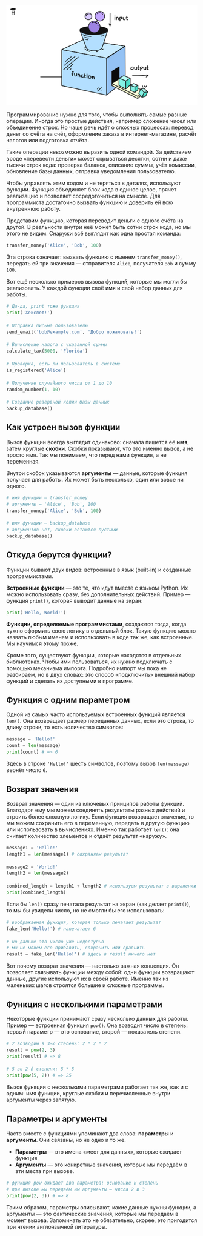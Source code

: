 ![Функция](./assets/function.png)

Программирование нужно для того, чтобы выполнять самые разные операции. Иногда это простые действия, например сложение чисел или объединение строк. Но чаще речь идёт о сложных процессах: перевод денег со счёта на счёт, оформление заказа в интернет-магазине, расчёт налогов или подготовка отчёта.

Такие операции невозможно выразить одной командой. За действием вроде «перевести деньги» может скрываться десятки, сотни и даже тысячи строк кода: проверка баланса, списание суммы, учёт комиссии, обновление базы данных, отправка уведомления пользователю.

Чтобы управлять этим кодом и не теряться в деталях, используют функции. Функция объединяет блок кода в единое целое, прячет реализацию и позволяет сосредоточиться на смысле. Для программиста достаточно вызвать функцию и доверить ей всю внутреннюю работу.

Представим функцию, которая переводит деньги с одного счёта на другой. В реальности внутри неё может быть сотни строк кода, но мы этого не видим. Снаружи всё выглядит как одна простая команда:

```python
transfer_money('Alice', 'Bob', 100)
```

Эта строка означает: вызвать функцию с именем `transfer_money()`, передать ей три значения — отправителя `Alice`, получателя `Bob` и сумму `100`.

Вот ещё несколько примеров вызова функций, которые мы могли бы реализовать. У каждой функции своё имя и свой набор данных для работы.

```python
# Да-да, print тоже функция
print('Хекслет!')

# Отправка письма пользователю
send_email('bob@example.com', 'Добро пожаловать!')

# Вычисление налога с указанной суммы
calculate_tax(5000, 'Florida')

# Проверка, есть ли пользователь в системе
is_registered('Alice')

# Получение случайного числа от 1 до 10
random_number(1, 10)

# Создание резервной копии базы данных
backup_database()
```

## Как устроен вызов функции

Вызов функции всегда выглядит одинаково: сначала пишется её **имя**, затем круглые **скобки**. Скобки показывают, что это именно вызов, а не просто имя. Так мы понимаем, что перед нами функция, а не переменная.

Внутри скобок указываются **аргументы** — данные, которые функция получает для работы. Их может быть несколько, один или вовсе ни одного.

```python
# имя функции — transfer_money
# аргументы — 'Alice', 'Bob', 100
transfer_money('Alice', 'Bob', 100)

# имя функции — backup_database
# аргументов нет, скобки остаются пустыми
backup_database()
```

## Откуда берутся функции?

Функции бывают двух видов: встроенные в язык (built-in) и созданные программистами.

**Встроенные функции** — это те, что идут вместе с языком Python. Их можно использовать сразу, без дополнительных действий. Пример — функция `print()`, которая выводит данные на экран:

```python
print('Hello, World!')
```

**Функции, определяемые программистами**, создаются тогда, когда нужно оформить свою логику в отдельный блок. Такую функцию можно назвать любым именем и использовать в коде так же, как встроенные. Мы научимся этому позже.

Кроме того, существуют функции, которые находятся в отдельных библиотеках. Чтобы ими пользоваться, их нужно подключать с помощью механизма импорта. Подробно импорт мы пока не разбираем, но в двух словах: это способ «подключить» внешний набор функций и сделать их доступными в программе.

## Функция с одним параметром

Одной из самых часто используемых встроенных функций является `len()`. Она возвращает размер переданных данных, если это строка, то длину строки, то есть количество символов:

```python
message = 'Hello!'
count = len(message)
print(count) # => 6
```

Здесь в строке `'Hello!'` шесть символов, поэтому вызов `len(message)` вернёт число `6`.

## Возврат значения

Возврат значения — один из ключевых принципов работы функций. Благодаря ему мы можем соединять результаты разных действий и строить более сложную логику. Если функция возвращает значение, то мы можем сохранить его в переменную, передать в другую функцию или использовать в вычислениях. Именно так работает `len()`: она считает количество элементов и отдаёт результат «наружу».

```python
message1 = 'Hello!'
length1 = len(message1) # сохраняем результат

message2 = 'World!'
length2 = len(message2)

combined_length = length1 + length2 # используем результат в выражении
print(combined_length)
```

Если бы `len()` сразу печатала результат на экран (как делает `print()`), то мы бы увидели число, но не смогли бы его использовать:

```python
# воображаемая функция, которая только печатает результат
fake_len('Hello!') # напечатает 6

# но дальше это число уже недоступно
# мы не можем его прибавить, сохранить или сравнить
result = fake_len('Hello!') # здесь в result ничего нет
```

Вот почему возврат значения — настолько важная концепция. Он позволяет связывать функции между собой: одни функции возвращают данные, другие используют их в своей работе. Именно так из маленьких шагов строятся большие и сложные программы.

## Функция с несколькими параметрами

Некоторые функции принимают сразу несколько данных для работы. Пример — встроенная функция `pow()`. Она возводит число в степень: первый параметр — это основание, второй — показатель степени.

```python
# 2 возводим в 3-ю степень: 2 * 2 * 2
result = pow(2, 3)
print(result) # => 8

# 5 во 2-й степени: 5 * 5
print(pow(5, 2)) # => 25
```

Вызов функции с несколькими параметрами работает так же, как и с одним: имя функции, круглые скобки и перечисленные внутри аргументы через запятую.

## Параметры и аргументы

Часто вместе с функциями упоминают два слова: **параметры** и **аргументы**. Они связаны, но не одно и то же.

- **Параметры** — это имена «мест для данных», которые ожидает функция.
- **Аргументы** — это конкретные значения, которые мы передаём в эти места при вызове.

```python
# функция pow ожидает два параметра: основание и степень
# при вызове мы передаём им аргументы — числа 2 и 3
print(pow(2, 3)) # => 8
```

Таким образом, параметры описывают, какие данные нужны функции, а аргументы — это фактические значения, которые мы передаём в момент вызова. Запоминать это не обязательно, скорее, это пригодится при чтении англоязычной литературы.
